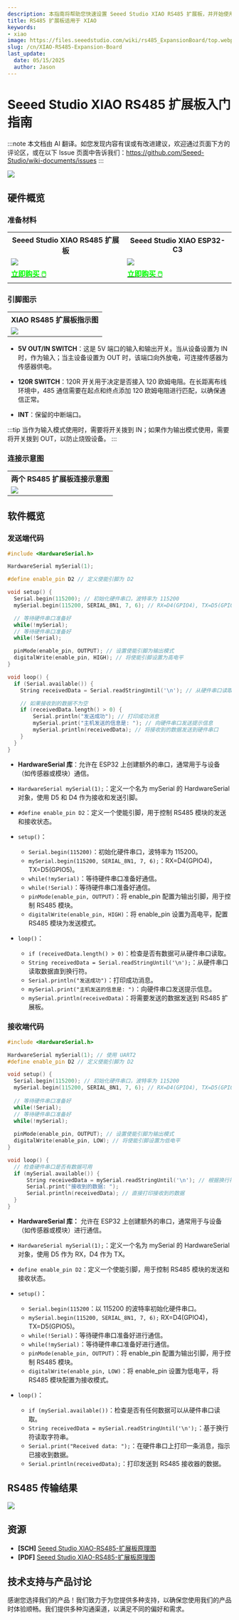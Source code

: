```yaml
---
description: 本指南将帮助您快速设置 Seeed Studio XIAO RS485 扩展板，并开始使用 RS485 通信。
title: RS485 扩展板适用于 XIAO
keywords:
- xiao
image: https://files.seeedstudio.com/wiki/rs485_ExpansionBoard/top.webp
slug: /cn/XIAO-RS485-Expansion-Board
last_update:
  date: 05/15/2025
  author: Jason
---
```


# Seeed Studio XIAO RS485 扩展板入门指南

:::note
本文档由 AI 翻译。如您发现内容有误或有改进建议，欢迎通过页面下方的评论区，或在以下 Issue 页面中告诉我们：https://github.com/Seeed-Studio/wiki-documents/issues
:::

<div style={{textAlign:'center'}}><img src="https://files.seeedstudio.com/wiki/rs485_ExpansionBoard/top.jpg" style={{width:600, height:'auto'}}/></div>

## 硬件概览

### 准备材料

<div class="table-center">
	<table align="center">
		<tr>
			<th>Seeed Studio XIAO RS485 扩展板</th>
			<th>Seeed Studio XIAO ESP32-C3</th>
		</tr>
		<tr>
			<td><div style={{textAlign:'center'}}><img src="https://files.seeedstudio.com/wiki/rs485_ExpansionBoard/hadware.jpg" style={{width:250, height:'auto'}}/></div></td>
			<td><div style={{textAlign:'center'}}><img src="https://files.seeedstudio.com/wiki/rs485_ExpansionBoard/esp32.jpg" style={{width:250, height:'auto'}}/></div></td>
		</tr>
		<tr>
			<td><div class="get_one_now_container" style={{textAlign: 'center'}}>
				<a class="get_one_now_item" href="https://www.seeedstudio.com/RS485-Breakout-Board-for-XIAO-p-6306.html">
				<strong><span><font color={'FFFFFF'} size={"4"}> 立即购买 🖱️</font></span></strong>
				</a>
			</div></td>
			<td><div class="get_one_now_container" style={{textAlign: 'center'}}>
				<a class="get_one_now_item" href="https://www.seeedstudio.com/seeed-xiao-esp32c3-p-5431.html">
				<strong><span><font color={'FFFFFF'} size={"4"}> 立即购买 🖱️</font></span></strong>
				</a>
			</div></td>
		</tr>
	</table>
</div>

### 引脚图示

<div class="table-center">
  <table align="center">
    <tr>
        <th>XIAO RS485 扩展板指示图</th>
    </tr>
    <tr>
        <td><div style={{textAlign:'center'}}><img src="https://files.seeedstudio.com/wiki/rs485_ExpansionBoard/pinlist.png" style={{width:700, height:'auto'}}/></div></td>
    </tr>
  </table>
</div>

- **5V OUT/IN SWITCH**：这是 5V 端口的输入和输出开关。当从设备设置为 IN 时，作为输入；当主设备设置为 OUT 时，该端口向外放电，可连接传感器为传感器供电。

- **120R SWITCH**：120R 开关用于决定是否接入 120 欧姆电阻。在长距离布线环境中，485 通信需要在起点和终点添加 120 欧姆电阻进行匹配，以确保通信正常。

- **INT**：保留的中断端口。

:::tip
当作为输入模式使用时，需要将开关拨到 IN；如果作为输出模式使用，需要将开关拨到 OUT，以防止烧毁设备。
:::

### 连接示意图

<div class="table-center">
  <table align="center">
    <tr>
        <th>两个 RS485 扩展板连接示意图</th>
    </tr>
    <tr>
        <td><div style={{textAlign:'center'}}><img src="https://files.seeedstudio.com/wiki/rs485_ExpansionBoard/connect1.png" style={{width:700, height:'auto'}}/></div></td>
    </tr>
  </table>
</div>

## 软件概览

### 发送端代码

```cpp
#include <HardwareSerial.h>

HardwareSerial mySerial(1); 

#define enable_pin D2 // 定义使能引脚为 D2

void setup() {
  Serial.begin(115200); // 初始化硬件串口，波特率为 115200
  mySerial.begin(115200, SERIAL_8N1, 7, 6); // RX=D4(GPIO4), TX=D5(GPIO5)

  // 等待硬件串口准备好
  while(!mySerial);
  // 等待硬件串口准备好
  while(!Serial);

  pinMode(enable_pin, OUTPUT); // 设置使能引脚为输出模式
  digitalWrite(enable_pin, HIGH); // 将使能引脚设置为高电平
}

void loop() {
  if (Serial.available()) {
    String receivedData = Serial.readStringUntil('\n'); // 从硬件串口读取数据直到换行符

    // 如果接收到的数据不为空
    if (receivedData.length() > 0) {
        Serial.println("发送成功"); // 打印成功消息
        mySerial.print("主机发送的信息是: "); // 向硬件串口发送提示信息
        mySerial.println(receivedData); // 将接收到的数据发送到硬件串口
    }
  }
}
```

- **HardwareSerial 库**：允许在 ESP32 上创建额外的串口，通常用于与设备（如传感器或模块）通信。
- `HardwareSerial mySerial(1);`：定义一个名为 mySerial 的 HardwareSerial 对象，使用 D5 和 D4 作为接收和发送引脚。
- `#define enable_pin D2`：定义一个使能引脚，用于控制 RS485 模块的发送和接收状态。

- `setup()`：
  - `Serial.begin(115200)`：初始化硬件串口，波特率为 115200。
  - `mySerial.begin(115200, SERIAL_8N1, 7, 6);`：RX=D4(GPIO4)，TX=D5(GPIO5)。
  - `while(!mySerial)`：等待硬件串口准备好通信。
  - `while(!Serial)`：等待硬件串口准备好通信。
  - `pinMode(enable_pin, OUTPUT)`：将 enable_pin 配置为输出引脚，用于控制 RS485 模块。
  - `digitalWrite(enable_pin, HIGH)`：将 enable_pin 设置为高电平，配置 RS485 模块为发送模式。

- `loop()`：
  - `if (receivedData.length() > 0)`：检查是否有数据可从硬件串口读取。
  - `String receivedData = Serial.readStringUntil('\n');`：从硬件串口读取数据直到换行符。
  - `Serial.println("发送成功")`：打印成功消息。
  - `mySerial.print("主机发送的信息是: ")`：向硬件串口发送提示信息。
  - `mySerial.println(receivedData)`：将需要发送的数据发送到 RS485 扩展板。

### 接收端代码

```cpp
#include <HardwareSerial.h>

HardwareSerial mySerial(1); // 使用 UART2
#define enable_pin D2 // 定义使能引脚为 D2

void setup() {
  Serial.begin(115200); // 初始化硬件串口，波特率为 115200
  mySerial.begin(115200, SERIAL_8N1, 7, 6); // RX=D4(GPIO4), TX=D5(GPIO5)
  
  // 等待硬件串口准备好
  while(!Serial);
  // 等待硬件串口准备好
  while(!mySerial);
  
  pinMode(enable_pin, OUTPUT); // 设置使能引脚为输出模式
  digitalWrite(enable_pin, LOW); // 将使能引脚设置为低电平
}

void loop() {
  // 检查硬件串口是否有数据可用
  if (mySerial.available()) {
      String receivedData = mySerial.readStringUntil('\n'); // 根据换行符读取字符串
      Serial.print("接收到的数据: ");
      Serial.println(receivedData); // 直接打印接收到的数据
  }
}
```

- **HardwareSerial 库：** 允许在 ESP32 上创建额外的串口，通常用于与设备（如传感器或模块）进行通信。
- `HardwareSerial mySerial(1);`：定义一个名为 mySerial 的 HardwareSerial 对象，使用 D5 作为 RX，D4 作为 TX。
- `define enable_pin D2`：定义一个使能引脚，用于控制 RS485 模块的发送和接收状态。

- `setup()`：
  - `Serial.begin(115200`：以 115200 的波特率初始化硬件串口。
  - `mySerial.begin(115200, SERIAL_8N1, 7, 6);` RX=D4(GPIO4)，TX=D5(GPIO5)。
  - `while(!Serial)`：等待硬件串口准备好进行通信。
  - `while(!mySerial)`：等待硬件串口准备好进行通信。
  - `pinMode(enable_pin, OUTPUT)`：将 enable_pin 配置为输出引脚，用于控制 RS485 模块。
  - `digitalWrite(enable_pin, LOW)`：将 enable_pin 设置为低电平，将 RS485 模块配置为接收模式。

- `loop()`：
  - `if (mySerial.available())`：检查是否有任何数据可以从硬件串口读取。
  - `String receivedData = mySerial.readStringUntil('\n');`：基于换行符读取字符串。
  - `Serial.print("Received data: ");`：在硬件串口上打印一条消息，指示已接收到数据。
  - `Serial.println(receivedData);`：打印发送到 RS485 接收器的数据。

## RS485 传输结果

<div style={{textAlign:'center'}}><img src="https://files.seeedstudio.com/wiki/RS485_V2AI/photo/rs485_result.png" style={{width:1000, height:'auto'}}/></div>

## 资源

- **[SCH]** [Seeed Studio XIAO-RS485-扩展板原理图](https://files.seeedstudio.com/wiki/rs485_ExpansionBoard/Seeed_Studio_XIAO_RS485_Expansion_Board.kicad_sch)
- **[PDF]** [Seeed Studio XIAO-RS485-扩展板原理图](https://files.seeedstudio.com/wiki/rs485_ExpansionBoard/Seeed_Studio_XIAO_RS485_Expansion_Board.pdf)

## 技术支持与产品讨论

感谢您选择我们的产品！我们致力于为您提供多种支持，以确保您使用我们的产品时体验顺畅。我们提供多种沟通渠道，以满足不同的偏好和需求。

<div class="button_tech_support_container">
<a href="https://forum.seeedstudio.com/" class="button_forum"></a>
<a href="https://www.seeedstudio.com/contacts" class="button_email"></a>
</div>

<div class="button_tech_support_container">
<a href="https://discord.gg/eWkprNDMU7" class="button_discord"></a>
<a href="https://github.com/Seeed-Studio/wiki-documents/discussions/69" class="button_discussion"></a>
</div>